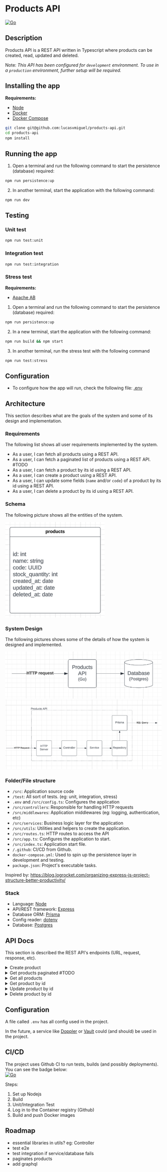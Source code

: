 # Products API

[![Go](https://github.com/lucasvmiguel/products-api/actions/workflows/build-and-test.yml/badge.svg)](https://github.com/lucasvmiguel/products-api/actions/workflows/build-and-test.yml)

## Description

Products API is a REST API written in Typescript where products can be created, read, updated and deleted.

Note: _This API has been configured for `development` environment. To use in a `production` environment, further setup will be required._

## Installing the app

**Requirements:**

- [Node](https://nodejs.org/)
- [Docker](https://www.docker.com/)
- [Docker Compose](https://docs.docker.com/compose/install/)

```bash
git clone git@github.com:lucasvmiguel/products-api.git
cd products-api
npm install
```

## Running the app

1. Open a terminal and run the following command to start the persistence (database) required:

```bash
npm run persistence:up
```

2. In another terminal, start the application with the following command:

```bash
npm run dev
```

## Testing

### Unit test

```bash
npm run test:unit
```

### Integration test

```bash
npm run test:integration
```

### Stress test

**Requirements:**

- [Apache AB](https://httpd.apache.org/docs/2.4/programs/ab.html)

1. Open a terminal and run the following command to start the persistence (database) required:

```bash
npm run persistence:up
```

2. In a new terminal, start the application with the following command:

```bash
npm run build && npm start
```

3. In another terminal, run the stress test with the following command

```bash
npm run test:stress
```

## Configuration

- To configure how the app will run, check the following file: [.env](.env)

## Architecture

This section describes what are the goals of the system and some of its design and implementation.

### Requirements

The following list shows all user requirements implemented by the system.

- As a user, I can fetch all products using a REST API.
- As a user, I can fetch a paginated list of products using a REST API. #TODO
- As a user, I can fetch a product by its id using a REST API.
- As a user, I can create a product using a REST API.
- As a user, I can update some fields (`name` and/or `code`) of a product by its id using a REST API.
- As a user, I can delete a product by its id using a REST API.

### Schema

The following picture shows all the entities of the system.

![schema](/docs/schema.png)

### System Design

The following pictures shows some of the details of how the system is designed and implemented.

![system design](/docs/system-design.png)
![layers](/docs/layer.png)

### Folder/File structure

- `/src`: Application source code
- `/test`: All sort of tests. (eg: unit, integration, stress)
- `.env` and `/src/config.ts`: Configures the application
- `/src/controllers`: Responsible for handling HTTP requests
- `/src/middlewares`: Application middlewares (eg: logging, authentication, etc)
- `/src/services`: Business logic layer for the application
- `/src/utils`: Utilities and helpers to create the application.
- `/src/routes.ts`: HTTP routes to access the API
- `/src/app.ts`: Configures the application to start.
- `/src/index.ts`: Application start file.
- `/.github`: CI/CD from Github.
- `docker-compose.yml`: Used to spin up the persistence layer in development and testing.
- `package.json`: Project's executable tasks.

Inspired by: https://blog.logrocket.com/organizing-express-js-project-structure-better-productivity/

### Stack

- Language: [Node](https://nodejs.org/)
- API/REST framework: [Express](https://expressjs.com/)
- Database ORM: [Prisma](https://www.prisma.io/)
- Config reader: [dotenv](https://github.com/motdotla/dotenv)
- Database: [Postgres](https://www.postgresql.org/)

## API Docs

This section is described the REST API's endpoints (URL, request, response, etc).

<details>
<summary>Create product</summary>

Endpoint that creates a product

#### Request

```
Endpoint: [POST] /api/v1/products

Headers:
  Content-Type: application/json

Body:
  {
    "name": "Product name",
    "stock_quantity": 10
  }
```

#### Response

**Success**

```
Status: 201

Body:
  {
    "id": 1,
    "name": "Product name",
    "code": "70a17d32-a670-4396-9706-bd0940152fc7",
    "stock_quantity": 10,
    "created_at": "2022-07-08T18:53:57.936433+01:00",
    "updated_at": "2022-07-08T18:53:57.936433+01:00"
  }
```

**Bad Request**

```
Status: 400
```

**Internal Server Error**

```
Status: 500
```

</details>

<details>
<summary>Get products paginated #TODO</summary>

Endpoint to get products paginated

#### Request

##### Query Parameters

- `cursor`: use the response's `next_cursor` field
- `limit`: limit of products to be returned (min=1, max=100)

```
Endpoint: [GET] /api/v1/products?limit=10&cursor=2

Headers:
  Content-Type: application/json
```

#### Response

**Success**

```
Status: 200

Body:
  {
    "items": [
      {
        "id": 1,
        "name": "foo",
        "code": "70a17d32-a670-4396-9706-bd0940152fc7",
        "stock_quantity": 1,
        "created_at": "2022-07-08T18:53:57.936433+01:00",
        "updated_at": "2022-07-08T18:53:57.936433+01:00"
      }
    ],
    "next_cursor": 2
  }
```

**Internal Server Error**

```
Status: 500
```

</details>

<details>
<summary>Get all products</summary>

Endpoint to get all products (does not have pagination)

#### Request

```
Endpoint: [GET] /api/v1/products/all

Headers:
  Content-Type: application/json
```

#### Response

**Success**

```
Status: 200

Body:
  [
    {
      "id": 1,
      "name": "foo",
      "code": "70a17d32-a670-4396-9706-bd0940152fc7",
      "stock_quantity": 1,
      "created_at": "2022-07-08T18:53:57.936433+01:00",
      "updated_at": "2022-07-08T18:53:57.936433+01:00"
    }
  ]
```

**Internal Server Error**

```
Status: 500
```

</details>

<details>
<summary>Get product by id</summary>

Endpoint to get a product by id

#### Request

```
Endpoint: [GET] /api/v1/products/{id}

Headers:
  Content-Type: application/json
```

#### Response

**Success**

```
Status: 200

Body:
  {
    "id": 1,
    "name": "foo",
    "code": "70a17d32-a670-4396-9706-bd0940152fc7",
    "stock_quantity": 1,
    "created_at": "2022-07-08T18:53:57.936433+01:00",
    "updated_at": "2022-07-08T18:53:57.936433+01:00"
  }
```

**Not Found**

```
Status: 404
```

**Internal Server Error**

```
Status: 500
```

</details>

<details>
<summary>Update product by id</summary>

Endpoint that updates a product by id

#### Request

```
Endpoint: [PUT] /api/v1/products/{id}

Headers:
  Content-Type: application/json

Body:
  {
    "name": "new product name",
    "stock_quantity": 5
  }
```

#### Response

**Success**

```
Status: 200

Body:
  {
    "id": 1,
    "name": "new product name",
    "code": "70a17d32-a670-4396-9706-bd0940152fc7",
    "stock_quantity": 5,
    "created_at": "2022-07-08T18:53:57.936433+01:00",
    "updated_at": "2022-07-08T18:53:57.936433+01:00"
  }
```

**Bad Request**

```
Status: 400
```

**Not Found**

```
Status: 404
```

**Internal Server Error**

```
Status: 500
```

</details>

<details>
<summary>Delete product by id</summary>

Endpoint to delete a product by id

#### Request

```
Endpoint: [DELETE] /api/v1/products/{id}

Headers:
  Content-Type: application/json
```

#### Response

**Success**

```
Status: 204
```

**Not Found**

```
Status: 404
```

**Internal Server Error**

```
Status: 500
```

</details>

## Configuration

A file called `.env` has all config used in the project.

In the future, a service like [Doppler](https://www.doppler.com/) or [Vault](https://www.vaultproject.io/) could (and should) be used in the project.

## CI/CD

The project uses Github CI to run tests, builds (and possibly deployments). You can see the badge below:
<br />
[![Go](https://github.com/lucasvmiguel/products-api/actions/workflows/build-and-test.yml/badge.svg)](https://github.com/lucasvmiguel/products-api/actions/workflows/build-and-test.yml)

Steps:

1. Set up Nodejs
2. Build
3. Unit/Integration Test
4. Log in to the Container registry (Github)
5. Build and push Docker images

## Roadmap

- essential libraries in utils? eg: Controller
- test e2e
- test integration if service/database fails
- paginates products
- add graphql
